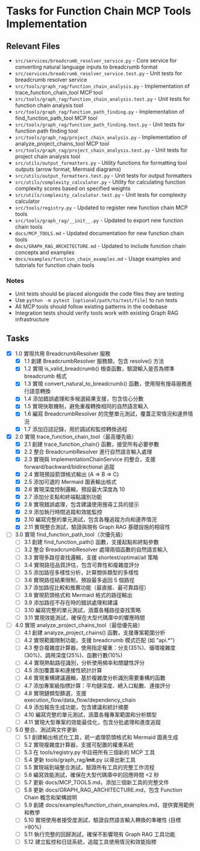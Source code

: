 # Tasks for Function Chain MCP Tools Implementation

## Relevant Files

- `src/services/breadcrumb_resolver_service.py` - Core service for converting natural language inputs to breadcrumb format
- `src/services/breadcrumb_resolver_service.test.py` - Unit tests for breadcrumb resolver service
- `src/tools/graph_rag/function_chain_analysis.py` - Implementation of trace_function_chain_tool MCP tool
- `src/tools/graph_rag/function_chain_analysis.test.py` - Unit tests for function chain analysis tool
- `src/tools/graph_rag/function_path_finding.py` - Implementation of find_function_path_tool MCP tool
- `src/tools/graph_rag/function_path_finding.test.py` - Unit tests for function path finding tool
- `src/tools/graph_rag/project_chain_analysis.py` - Implementation of analyze_project_chains_tool MCP tool
- `src/tools/graph_rag/project_chain_analysis.test.py` - Unit tests for project chain analysis tool
- `src/utils/output_formatters.py` - Utility functions for formatting tool outputs (arrow format, Mermaid diagrams)
- `src/utils/output_formatters.test.py` - Unit tests for output formatters
- `src/utils/complexity_calculator.py` - Utility for calculating function complexity scores based on specified weights
- `src/utils/complexity_calculator.test.py` - Unit tests for complexity calculator
- `src/tools/registry.py` - Updated to register new function chain MCP tools
- `src/tools/graph_rag/__init__.py` - Updated to export new function chain tools
- `docs/MCP_TOOLS.md` - Updated documentation for new function chain tools
- `docs/GRAPH_RAG_ARCHITECTURE.md` - Updated to include function chain concepts and examples
- `docs/examples/function_chain_examples.md` - Usage examples and tutorials for function chain tools

### Notes

- Unit tests should be placed alongside the code files they are testing
- Use `python -m pytest [optional/path/to/test/file]` to run tests
- All MCP tools should follow existing patterns in the codebase
- Integration tests should verify tools work with existing Graph RAG infrastructure

## Tasks

- [x] 1.0 實現共用 BreadcrumbResolver 服務
  - [x] 1.1 創建 BreadcrumbResolver 服務類，包含 resolve() 方法
  - [x] 1.2 實現 is_valid_breadcrumb() 檢查函數，驗證輸入是否為標準 breadcrumb 格式
  - [x] 1.3 實現 convert_natural_to_breadcrumb() 函數，使用現有搜尋服務進行語意轉換
  - [x] 1.4 添加錯誤處理和多候選結果支援，包含信心分數
  - [x] 1.5 實現快取機制，避免重複轉換相同的自然語言輸入
  - [x] 1.6 編寫 BreadcrumbResolver 的完整單元測試，覆蓋正常情況和邊界情況
  - [x] 1.7 添加日誌記錄，用於調試和監控轉換過程

- [x] 2.0 實現 trace_function_chain_tool（最高優先級）
  - [x] 2.1 創建 trace_function_chain() 函數，接受所有必要參數
  - [x] 2.2 整合 BreadcrumbResolver 進行自然語言輸入處理
  - [x] 2.3 實現與 ImplementationChainService 的整合，支援 forward/backward/bidirectional 追蹤
  - [x] 2.4 實現預設箭頭格式輸出 (A => B => C)
  - [x] 2.5 添加可選的 Mermaid 圖表輸出格式
  - [x] 2.6 實現深度控制邏輯，預設最大深度為 10
  - [x] 2.7 添加分支點和終端點識別功能
  - [x] 2.8 實現錯誤處理，包含建議使用搜尋工具的提示
  - [x] 2.9 添加執行時間追蹤和效能監控
  - [x] 2.10 編寫完整的單元測試，包含各種追蹤方向和邊界情況
  - [x] 2.11 實現整合測試，驗證與現有 Graph RAG 基礎設施的相容性

- [ ] 3.0 實現 find_function_path_tool（次優先級）
  - [ ] 3.1 創建 find_function_path() 函數，支援起點和終點參數
  - [ ] 3.2 整合 BreadcrumbResolver 處理兩個函數的自然語言輸入
  - [ ] 3.3 實現多路徑查找邏輯，支援 shortest/optimal/all 策略
  - [ ] 3.4 實現路徑品質評估，包含可靠性和複雜度評分
  - [ ] 3.5 添加路徑多樣性分析，計算關係類型的多樣性
  - [ ] 3.6 實現路徑結果限制，預設最多返回 5 個路徑
  - [ ] 3.7 添加路徑比較和推薦功能（最直接、最可靠路徑）
  - [ ] 3.8 實現箭頭格式和 Mermaid 格式的路徑輸出
  - [ ] 3.9 添加路徑不存在時的錯誤處理和建議
  - [ ] 3.10 編寫完整的單元測試，涵蓋各種路徑查找策略
  - [ ] 3.11 實現效能測試，確保在大型代碼庫中的響應時間

- [ ] 4.0 實現 analyze_project_chains_tool（最低優先級）
  - [ ] 4.1 創建 analyze_project_chains() 函數，支援專案範圍分析
  - [ ] 4.2 實現範圍限制功能，支援 breadcrumb 模式匹配 (如 "api.*")
  - [ ] 4.3 整合複雜度計算器，使用指定權重：分支(35%)、循環複雜度(30%)、調用深度(25%)、函數行數(10%)
  - [ ] 4.4 實現熱點路徑識別，分析使用頻率和關鍵性評分
  - [ ] 4.5 添加覆蓋率和連接性統計計算
  - [ ] 4.6 實現重構建議邏輯，基於複雜度分析識別需要重構的函數
  - [ ] 4.7 添加專案級指標計算：平均鏈深度、總入口點數、連接評分
  - [ ] 4.8 實現鏈類型篩選，支援 execution_flow/data_flow/dependency_chain
  - [ ] 4.9 添加報告生成功能，包含建議和統計摘要
  - [ ] 4.10 編寫完整的單元測試，涵蓋各種專案範圍和分析類型
  - [ ] 4.11 實現大型專案的效能最佳化，包含分批處理和進度追蹤

- [ ] 5.0 整合、測試與文件更新
  - [ ] 5.1 創建輸出格式化工具，統一處理箭頭格式和 Mermaid 圖表生成
  - [ ] 5.2 實現複雜度計算器，支援可配置的權重系統
  - [ ] 5.3 在 tools/registry.py 中註冊所有三個新的 MCP 工具
  - [ ] 5.4 更新 tools/graph_rag/__init__.py 以導出新工具
  - [ ] 5.5 實現端到端整合測試，驗證所有工具的完整工作流程
  - [ ] 5.6 編寫效能測試，確保在大型代碼庫中的回應時間 <2 秒
  - [ ] 5.7 更新 docs/MCP_TOOLS.md，添加三個新工具的完整文件
  - [ ] 5.8 更新 docs/GRAPH_RAG_ARCHITECTURE.md，包含 Function Chain 概念和架構說明
  - [ ] 5.9 創建 docs/examples/function_chain_examples.md，提供實用範例和教學
  - [ ] 5.10 實現使用者接受度測試，驗證自然語言輸入轉換的準確性 (目標 >90%)
  - [ ] 5.11 執行完整的回歸測試，確保不影響現有 Graph RAG 工具功能
  - [ ] 5.12 建立監控和日誌系統，追蹤工具使用情況和效能指標
